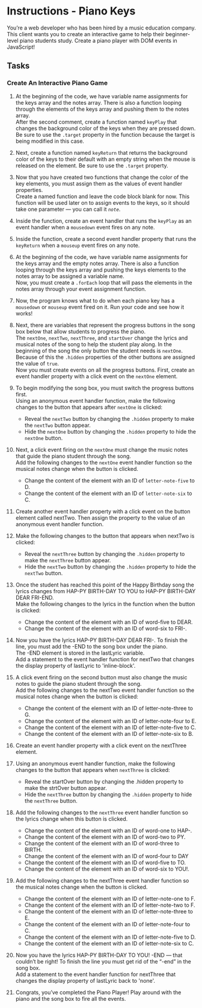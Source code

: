# Instructions - Piano Keys
You’re a web developer who has been hired by a music education company. This client wants you to create an interactive game to help their beginner-level piano students study. Create a piano player with DOM events in JavaScript!

## Tasks
### Create An Interactive Piano Game
1. At the beginning of the code, we have variable name assignments for the keys array and the notes array. There is also a function looping through the elements of the keys array and pushing them to the notes array.
<br>After the second comment, create a function named `keyPlay` that changes the background color of the keys when they are pressed down.
<br>Be sure to use the `.target` property in the function because the target is being modified in this case.
2. Next, create a function named `keyReturn` that returns the background color of the keys to their default with an empty string when the mouse is released on the element. Be sure to use the `.target` property.


3. Now that you have created two functions that change the color of the key elements, you must assign them as the values of event handler properties.
<br>Create a named function and leave the code block blank for now. This function will be used later on to assign events to the keys, so it should take one parameter — you can call it *`note`*.
4. Inside the function, create an event handler that runs the `keyPlay` as an event handler when a `mousedown` event fires on any note.
5. Inside the function, create a second event handler property that runs the `keyReturn` when a `mouseup` event fires on any note.
6. At the beginning of the code, we have variable name assignments for the keys array and the empty notes array. There is also a function looping through the keys array and pushing the keys elements to the notes array to be assigned a variable name.
<br>Now, you must create a `.forEach` loop that will pass the elements in the notes array through your event assignment function.
7. Now, the program knows what to do when each piano key has a `mousedown` or `mouseup` event fired on it. Run your code and see how it works!

8. Next, there are variables that represent the progress buttons in the song box below that allow students to progress the piano.
<br>The `nextOne`, `nextTwo`, `nextThree`, and `startOver` change the lyrics and musical notes of the song to help the student play along. In the beginning of the song the only button the student needs is `nextOne`. Because of this the `.hidden` properties of the other buttons are assigned the value of `true`.
<br>Now you must create events on all the progress buttons. First, create an event handler property with a click event on the `nextOne` element.
9. To begin modifying the song box, you must switch the progress buttons first.
<br>Using an anonymous event handler function, make the following changes to the button that appears after `nextOne` is clicked:
    * Reveal the `nextTwo` button by changing the `.hidden` property to make the `nextTwo` button appear.
    * Hide the `nextOne` button by changing the `.hidden` property to hide the `nextOne` button.
10. Next, a click event firing on the `nextOne` must change the music notes that guide the piano student through the song.
<br>Add the following changes to the `nextOne` event handler function so the musical notes change when the button is clicked.

    * Change the content of the element with an ID of `letter-note-five` to D.
    - Change the content of the element with an ID of `letter-note-six` to C.
11. Create another event handler property with a click event on the button element called nextTwo. Then assign the property to the value of an anonymous event handler function.
12. Make the following changes to the button that appears when nextTwo is clicked:

    * Reveal the `nextThree` button by changing the `.hidden` property to make the `nextThree` button appear.
    * Hide the `nextTwo` button by changing the `.hidden` property to hide the `nextTwo` button.
13. Once the student has reached this point of the Happy Birthday song the lyrics changes from HAP-PY BIRTH-DAY TO YOU to HAP-PY BIRTH-DAY DEAR FRI-END.
<br>Make the following changes to the lyrics in the function when the button is clicked:
    * Change the content of the element with an ID of word-five to DEAR.
    * Change the content of the element with an ID of word-six to FRI-.
14. Now you have the lyrics HAP-PY BIRTH-DAY DEAR FRI-. To finish the line, you must add the -END to the song box under the piano.
<br>The -END element is stored in the lastLyric variable.
<br>Add a statement to the event handler function for nextTwo that changes the display property of lastLyric to 'inline-block'.
15. A click event firing on the second button must also change the music notes to guide the piano student through the song.
<br>Add the following changes to the nextTwo event handler function so the musical notes change when the button is clicked:
    * Change the content of the element with an ID of letter-note-three to G.
    * Change the content of the element with an ID of letter-note-four to E.
    * Change the content of the element with an ID of letter-note-five to C.
    * Change the content of the element with an ID of letter-note-six to B.
16. Create an event handler property with a click event on the nextThree element.
17. Using an anonymous event handler function, make the following changes to the button that appears when `nextThree` is clicked:
    * Reveal the startOver button by changing the .hidden property to make the strtOver button appear.
    * Hide the `nextThree` button by changing the `.hidden` property to hide the `nextThree` button.
18. Add the following changes to the `nextThree` event handler function so the lyrics change when this button is clicked.
    * Change the content of the element with an ID of word-one to HAP-.
    * Change the content of the element with an ID of word-two to PY.
    * Change the content of the element with an ID of word-three to BIRTH.
    * Change the content of the element with an ID of word-four to DAY
    * Change the content of the element with an ID of word-five to TO.
    * Change the content of the element with an ID of word-six to YOU!.
19. Add the following changes to the nextThree event handler function so the musical notes change when the button is clicked.
    * Change the content of the element with an ID of letter-note-one to F.
    * Change the content of the element with an ID of letter-note-two to F.
    * Change the content of the element with an ID of letter-note-three to E.
    * Change the content of the element with an ID of letter-note-four to C.
    * Change the content of the element with an ID of letter-note-five to D.
    * Change the content of the element with an ID of letter-note-six to C.
20. Now you have the lyrics HAP-PY BIRTH-DAY TO YOU! -END — that couldn’t be right! To finish the line you must get rid of the “-end” in the song box.
<br>Add a statement to the event handler function for nextThree that changes the display property of lastLyric back to 'none'.
21. Congrats, you’ve completed the Piano Player! Play around with the piano and the song box to fire all the events.